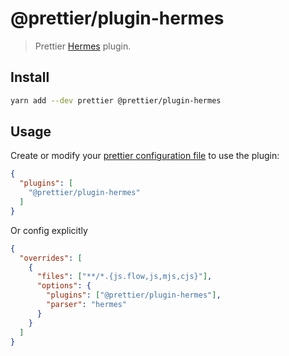 # @prettier/plugin-hermes

> Prettier [Hermes](https://github.com/facebook/hermes/blob/main/README.md) plugin.

## Install

```bash
yarn add --dev prettier @prettier/plugin-hermes
```

## Usage

Create or modify your [prettier configuration file](https://prettier.io/docs/en/configuration) to use the plugin:


```json
{
  "plugins": [
    "@prettier/plugin-hermes"
  ]
}
```

Or config explicitly

```json
{
  "overrides": [
    {
      "files": ["**/*.{js.flow,js,mjs,cjs}"],
      "options": {
        "plugins": ["@prettier/plugin-hermes"],
        "parser": "hermes"
      }
    }
  ]
}
```
